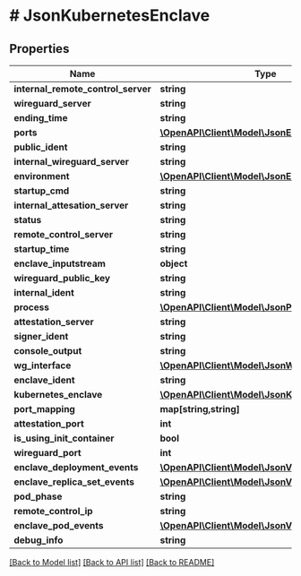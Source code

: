 # # JsonKubernetesEnclave

## Properties

Name | Type | Description | Notes
------------ | ------------- | ------------- | -------------
**internal_remote_control_server** | **string** |  | [optional]
**wireguard_server** | **string** |  | [optional]
**ending_time** | **string** |  | [optional]
**ports** | [**\OpenAPI\Client\Model\JsonEnclavePort[]**](JsonEnclavePort.md) |  | [optional]
**public_ident** | **string** |  | [optional]
**internal_wireguard_server** | **string** |  | [optional]
**environment** | [**\OpenAPI\Client\Model\JsonEnvironment**](JsonEnvironment.md) |  | [optional]
**startup_cmd** | **string** |  | [optional]
**internal_attesation_server** | **string** |  | [optional]
**status** | **string** |  | [optional]
**remote_control_server** | **string** |  | [optional]
**startup_time** | **string** |  | [optional]
**enclave_inputstream** | **object** |  | [optional]
**wireguard_public_key** | **string** |  | [optional]
**internal_ident** | **string** |  | [optional]
**process** | [**\OpenAPI\Client\Model\JsonProcess**](JsonProcess.md) |  | [optional]
**attestation_server** | **string** |  | [optional]
**signer_ident** | **string** |  | [optional]
**console_output** | **string** |  | [optional]
**wg_interface** | [**\OpenAPI\Client\Model\JsonWireguardInterface**](JsonWireguardInterface.md) |  | [optional]
**enclave_ident** | **string** |  | [optional]
**kubernetes_enclave** | [**\OpenAPI\Client\Model\JsonKubernetesEnclave**](JsonKubernetesEnclave.md) |  | [optional]
**port_mapping** | **map[string,string]** |  | [optional]
**attestation_port** | **int** |  | [optional]
**is_using_init_container** | **bool** |  | [optional]
**wireguard_port** | **int** |  | [optional]
**enclave_deployment_events** | [**\OpenAPI\Client\Model\JsonV1EventList**](JsonV1EventList.md) |  | [optional]
**enclave_replica_set_events** | [**\OpenAPI\Client\Model\JsonV1EventList**](JsonV1EventList.md) |  | [optional]
**pod_phase** | **string** |  | [optional]
**remote_control_ip** | **string** |  | [optional]
**enclave_pod_events** | [**\OpenAPI\Client\Model\JsonV1EventList**](JsonV1EventList.md) |  | [optional]
**debug_info** | **string** |  | [optional]

[[Back to Model list]](../../README.md#models) [[Back to API list]](../../README.md#endpoints) [[Back to README]](../../README.md)
